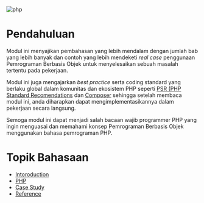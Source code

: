 ![php](https://www.fita.in/wp-content/uploads/2019/11/php-language.jpg)

# Pendahuluan

Modul ini menyajikan pembahasan yang lebih mendalam dengan jumlah bab yang lebih banyak dan contoh yang lebih mendeketi *real case* penggunaan Pemrograman Berbasis Objek untuk menyelesaikan sebuah masalah tertentu pada pekerjaan.

Modul ini juga mengajarkan *best practice* serta coding standard yang berlaku global dalam komunitas dan ekosistem PHP seperti [PSR (PHP Standard Recomendations](http://www.php-fig.org/psr) dan [Composer](https://getcomposer.org/) sehingga setelah membaca modul ini, anda diharapkan dapat mengimplementasikannya dalam pekerjaan secara langsung.

Semoga modul ini dapat menjadi salah bacaan wajib programmer PHP yang ingin menguasai dan memahami konsep Pemrograman Berbasis Objek menggunakan bahasa pemrograman PHP.

# Topik Bahasaan

- [Intoroduction](https://github.com/Pemrograman-Berbasis-Web/modul-pbw.github.io/blob/main/05-Modul%20PHP/01-Introduction/Readme.md)
- [PHP](https://github.com/Pemrograman-Berbasis-Web/modul-pbw.github.io/blob/main/05-Modul%20PHP/02-PHP/Readme.md)
- [Case Study](https://github.com/Pemrograman-Berbasis-Web/modul-pbw.github.io/blob/main/05-Modul%20PHP/03-Case%20Study/Readme.md)
- [Reference](https://github.com/Pemrograman-Berbasis-Web/modul-pbw.github.io/blob/main/05-Modul%20PHP/04-Reference/Readme.md)